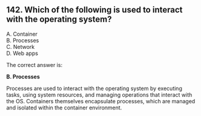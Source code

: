 ## 142. Which of the following is used to interact with the operating system?
A. Container  
B. Processes  
C. Network  
D. Web apps  

The correct answer is:  

**B. Processes**  

Processes are used to interact with the operating system by executing tasks, using system resources, and managing operations that interact with the OS. Containers themselves encapsulate processes, which are managed and isolated within the container environment.
